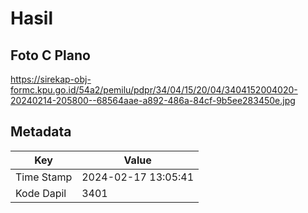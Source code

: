 # Hasil

## Foto C Plano

https://sirekap-obj-formc.kpu.go.id/54a2/pemilu/pdpr/34/04/15/20/04/3404152004020-20240214-205800--68564aae-a892-486a-84cf-9b5ee283450e.jpg


## Metadata

| Key        | Value               |
| ---------- | ------------------- |
| Time Stamp | 2024-02-17 13:05:41 |
| Kode Dapil | 3401                |



